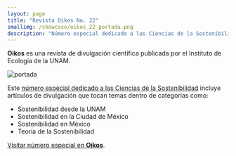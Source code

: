 ```yaml
---
layout: page
title: "Revista Oikos No. 22"
smallimg: /showcase/oikos_22_portada.png
description: "Número especial dedicado a las Ciencias de la Sostenibilidad"
---
```


**Oikos** es una revista de divulgación científica publicada por el Instituto de Ecología de la UNAM. 

![portada](/showcase/oikos_22_portada.png)

Este [número especial dedicado a las Ciencias de la Sostenibilidad](http://web.ecologia.unam.mx/oikos3.0/index.php)
incluye artículos de divulgación que tocan temas dentro de categorías como:

 - Sostenibilidad desde la UNAM
 - Sostenibilidad en la Ciudad de México
 - Sostenibilidad en México
 - Teoría de la Sostenibilidad


[Visitar número especial en **Oikos**](http://web.ecologia.unam.mx/oikos3.0/index.php).

